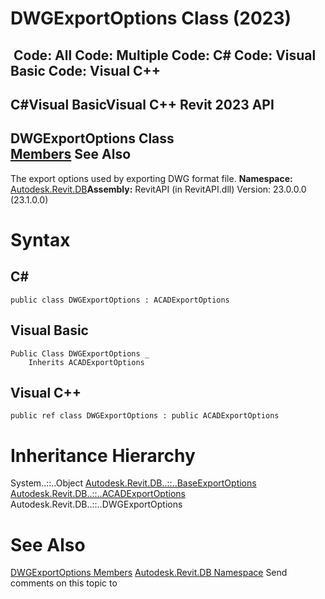 # DWGExportOptions Class (2023)

﻿
 Code: All Code: Multiple Code: C# Code: Visual Basic Code: Visual C++   
---  
C#Visual BasicVisual C++
Revit 2023 API  
---  
DWGExportOptions Class  
[Members](42ceebdc-f185-c459-115a-953d8ed972a1.md "DWGExportOptions Members") See Also  
---  
The export options used by exporting DWG format file. 
**Namespace:** [Autodesk.Revit.DB](87546ba7-461b-c646-cbb1-2cb8f5bff8b2.md "Autodesk.Revit.DB Namespace")**Assembly:** RevitAPI (in RevitAPI.dll) Version: 23.0.0.0 (23.1.0.0)
# Syntax
C#  
---  
```text
public class DWGExportOptions : ACADExportOptions
```
  
Visual Basic  
---  
```text
Public Class DWGExportOptions _
	Inherits ACADExportOptions
```
  
Visual C++  
---  
```text
public ref class DWGExportOptions : public ACADExportOptions
```
  
# Inheritance Hierarchy
System..::..Object [Autodesk.Revit.DB..::..BaseExportOptions](d88aaa04-8700-ede2-9a8c-c3ac0d71e68b.md "BaseExportOptions Class") [Autodesk.Revit.DB..::..ACADExportOptions](acd35939-8664-f5aa-2287-3eedb8cfdafc.md "ACADExportOptions Class") Autodesk.Revit.DB..::..DWGExportOptions
# See Also
[DWGExportOptions Members](42ceebdc-f185-c459-115a-953d8ed972a1.md "DWGExportOptions Members")
[Autodesk.Revit.DB Namespace](87546ba7-461b-c646-cbb1-2cb8f5bff8b2.md "Autodesk.Revit.DB Namespace")
Send comments on this topic to 